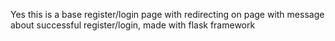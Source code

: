 Yes this is a base register/login page with redirecting on page with message about successful register/login, made with flask framework
